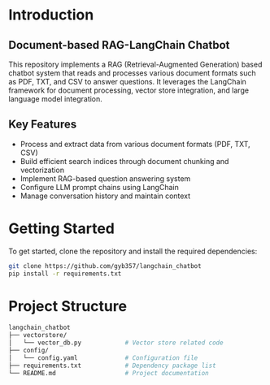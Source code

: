 # Introduction

## Document-based RAG-LangChain Chatbot
This repository implements a RAG (Retrieval-Augmented Generation) based chatbot system that reads and processes various document formats such as PDF, TXT, and CSV to answer questions. It leverages the LangChain framework for document processing, vector store integration, and large language model integration.




## Key Features

 - Process and extract data from various document formats (PDF, TXT, CSV)
 - Build efficient search indices through document chunking and vectorization
 - Implement RAG-based question answering system
 - Configure LLM prompt chains using LangChain
 - Manage conversation history and maintain context




# Getting Started

To get started, clone the repository and install the required dependencies:

```bash
git clone https://github.com/gyb357/langchain_chatbot
pip install -r requirements.txt
```




# Project Structure

```bash
langchain_chatbot
├── vectorstore/
│   └── vector_db.py            # Vector store related code
├── config/
│   └── config.yaml             # Configuration file
├── requirements.txt            # Dependency package list
└── README.md                   # Project documentation
```



